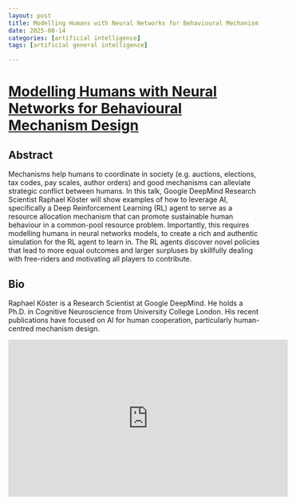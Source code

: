 ```yaml
---
layout: post
title: Modelling Humans with Neural Networks for Behavioural Mechanism Design
date: 2025-08-14
categories: [artificial intelligence]
tags: [artificial general intelligence]

---
```


# [Modelling Humans with Neural Networks for Behavioural Mechanism Design](https://www.youtube.com/watch?v=xGq8wJMQRgY)

## Abstract


Mechanisms help humans to coordinate in society (e.g. auctions, elections, tax codes, pay scales, author orders) and good mechanisms can alleviate strategic conflict between humans. In this talk, Google DeepMind Research Scientist Raphael Köster will show examples of how to leverage AI, specifically a Deep Reinforcement Learning (RL) agent to serve as a resource allocation mechanism that can promote sustainable human behaviour in a common-pool resource problem. Importantly, this requires modelling humans in neural networks models, to create a rich and authentic simulation for the RL agent to learn in. The RL agents discover novel policies that lead to more equal outcomes and larger surpluses by skillfully dealing with free-riders and motivating all players to contribute.

## Bio 
Raphael Köster is a Research Scientist at Google DeepMind. He holds a Ph.D. in Cognitive Neuroscience from University College London. His recent publications have focused on AI for human cooperation, particularly human-centred mechanism design.

<iframe width="560" height="315" src="https://www.youtube.com/embed/xGq8wJMQRgY?si=HZuouuS6gRLu58oA" title="YouTube video player" frameborder="0" allow="accelerometer; autoplay; clipboard-write; encrypted-media; gyroscope; picture-in-picture; web-share" referrerpolicy="strict-origin-when-cross-origin" allowfullscreen></iframe>